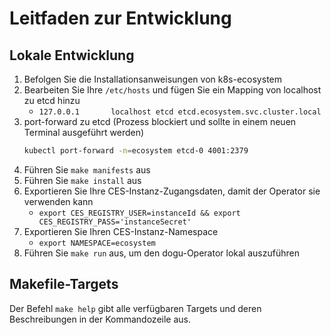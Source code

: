 # Leitfaden zur Entwicklung

## Lokale Entwicklung

1. Befolgen Sie die Installationsanweisungen von k8s-ecosystem
2. Bearbeiten Sie Ihre `/etc/hosts` und fügen Sie ein Mapping von localhost zu etcd hinzu
   - `127.0.0.1       localhost etcd etcd.ecosystem.svc.cluster.local`
3. port-forward zu etcd (Prozess blockiert und sollte in einem neuen Terminal ausgeführt werden)
    ```bash
    kubectl port-forward -n=ecosystem etcd-0 4001:2379
    ```
4. Führen Sie `make manifests` aus
5. Führen Sie `make install` aus
6. Exportieren Sie Ihre CES-Instanz-Zugangsdaten, damit der Operator sie verwenden kann
    - `export CES_REGISTRY_USER=instanceId && export CES_REGISTRY_PASS='instanceSecret'`
7. Exportieren Sie Ihren CES-Instanz-Namespace
   - `export NAMESPACE=ecosystem`
8. Führen Sie `make run` aus, um den dogu-Operator lokal auszuführen

## Makefile-Targets

Der Befehl `make help` gibt alle verfügbaren Targets und deren Beschreibungen in der Kommandozeile aus.